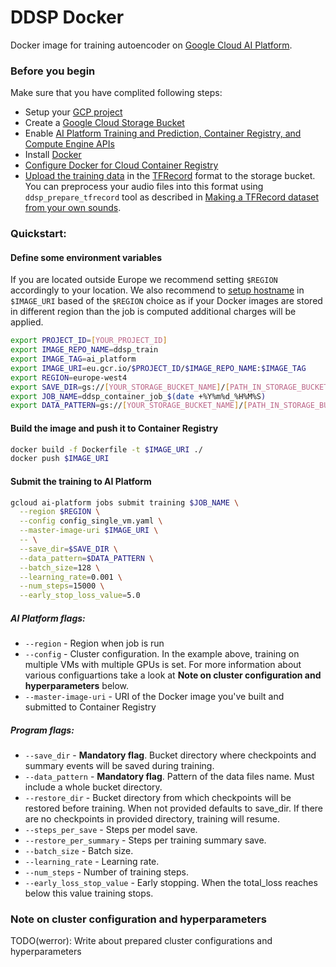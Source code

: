 # DDSP Docker

Docker image for training autoencoder on [Google Cloud AI Platform](https://cloud.google.com/ai-platform).

### Before you begin
Make sure that you have complited following steps:
* Setup your [GCP project](https://cloud.google.com/resource-manager/docs/creating-managing-projects)
* Create a [Google Cloud Storage Bucket](https://cloud.google.com/storage/docs/creating-buckets)
* Enable [AI Platform Training and Prediction, Container Registry, and Compute Engine APIs](https://pantheon.corp.google.com/flows/enableapi?apiid=ml.googleapis.com,compute_component,containerregistry.googleapis.com)
* Install [Docker](https://docs.docker.com/engine/install/)
* [Configure Docker for Cloud Container Registry](https://cloud.google.com/container-registry/docs/pushing-and-pulling)
* [Upload the training data](https://cloud.google.com/storage/docs/uploading-objects) in the [TFRecord](https://www.tensorflow.org/tutorials/load_data/tfrecord) format to the storage bucket. You can preprocess your audio files into this format using `ddsp_prepare_tfrecord` tool as described in [Making a TFRecord dataset from your own sounds](https://github.com/magenta/ddsp/tree/master/ddsp/training/data_preparation).

### Quickstart:

#### Define some environment variables

If you are located outside Europe we recommend setting `$REGION` accordingly to your location. We also recommend to [setup hostname](https://cloud.google.com/container-registry/docs/pushing-and-pulling#tag_the_local_image_with_the_registry_name) in `$IMAGE_URI` based of the `$REGION` choice as if your Docker images are stored in different region than the job is computed additional charges will be applied. 

```bash
export PROJECT_ID=[YOUR_PROJECT_ID]
export IMAGE_REPO_NAME=ddsp_train
export IMAGE_TAG=ai_platform
export IMAGE_URI=eu.gcr.io/$PROJECT_ID/$IMAGE_REPO_NAME:$IMAGE_TAG
export REGION=europe-west4
export SAVE_DIR=gs://[YOUR_STORAGE_BUCKET_NAME]/[PATH_IN_STORAGE_BUCKET]
export JOB_NAME=ddsp_container_job_$(date +%Y%m%d_%H%M%S)
export DATA_PATTERN=gs://[YOUR_STORAGE_BUCKET_NAME]/[PATH_IN_STORAGE_BUCKET]/train.tfrecord*
```
#### Build the image and push it to Container Registry

```bash
docker build -f Dockerfile -t $IMAGE_URI ./
docker push $IMAGE_URI
```

#### Submit the training to AI Platform
```bash
gcloud ai-platform jobs submit training $JOB_NAME \
  --region $REGION \
  --config config_single_vm.yaml \
  --master-image-uri $IMAGE_URI \
  -- \
  --save_dir=$SAVE_DIR \
  --data_pattern=$DATA_PATTERN \
  --batch_size=128 \
  --learning_rate=0.001 \
  --num_steps=15000 \
  --early_stop_loss_value=5.0
```
##### AI Platform flags:
* `--region` - Region when job is run
* `--config` - Cluster configuration. In the example above, training on multiple VMs with multiple GPUs is set. For more information about various configuartions take a look at **Note on cluster configuration and hyperparameters** below.
* `--master-image-uri` - URI of the Docker image you've built and submitted to Container Registry

##### Program flags:
* `--save_dir` - **Mandatory flag**. Bucket directory where checkpoints and summary events will be saved during training.
* `--data_pattern` - **Mandatory flag**. Pattern of the data files name. Must include a whole bucket directory.
* `--restore_dir` - Bucket directory from which checkpoints will be restored before training. When not provided defaults to save_dir. If there are no checkpoints in provided directory, training will resume.
* `--steps_per_save` - Steps per model save.
* `--restore_per_summary` - Steps per training summary save.
* `--batch_size` - Batch size.
* `--learning_rate` - Learning rate.
* `--num_steps` - Number of training steps.
* `--early_loss_stop_value` - Early stopping. When the total_loss reaches below this value training stops.


### Note on cluster configuration and hyperparameters

TODO(werror): Write about prepared cluster configurations and hyperparameters